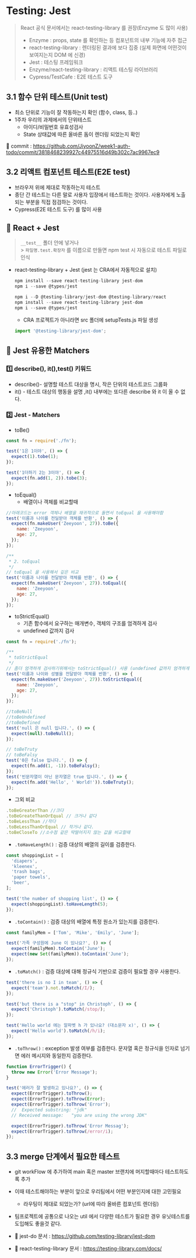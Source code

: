 # Testing: Jest

> React 공식 문서에서는 react-testing-library 를 권장(Enzyme 도 많이 사용)
>
> - Enzyme : props, state 를 확인하는 등 컴포넌트의 내부 기능에 자주 접근
> - react-testing-library : 렌더링된 결과에 보다 집중 (실제 화면에 어떤것이 보여지는지 DOM 에 신경)
> - Jest : 테스팅 프레임워크
> - Enzyme/react-testing-library : 리액트 테스팅 라이브러리
> - Cypress/TestCafe : E2E 테스트 도구

## 3.1 함수 단위 테스트(Unit test)

- 최소 단위로 기능이 잘 작동하는지 확인 (함수, class, 등..)
- 1주차 우리의 과제에서의 단위테스트
  - 아이디/비밀번호 유효성검사
  - State 상태값에 따른 올바른 돔이 렌더링 되었는지 확인

🏁 commit : https://github.com/JiyoonZ/week1-auth-todo/commit/3818468239927c44975516d49b302c7ac9967ec9

## 3.2 리액트 컴포넌트 테스트(E2E test)

- 브라우저 위에 제대로 작동하는지 테스트
- 종단 간 테스트는 다른 말로 사용자 입장에서 테스트하는 것이다. 사용자에게 노출되는 부분을 직접 점검하는 것이다.
- Cypress(E2E 테스트 도구) 를 많이 사용

## 🌱 React + Jest

> `__test__` 폴더 안에 넣거나 <br/> > `파일명.test.확장자` 를 이름으로 만들면 npm test 시 자동으로 테스트 파일로 인식

- react-testing-library + Jest (jest 는 CRA에서 자동적으로 설치)

  ```jsx
  npm install --save react-testing-library jest-dom
  npm i --save @types/jest
  ```

  ```jsx
  npm i --D @testing-library/jest-dom @testing-library/react
  npm install --save react-testing-library jest-dom
  npm i --save @types/jest
  ```

  - CRA 프로젝트가 아니라면 src 폴더에 setupTests.js 파일 생성

  ```jsx
  import '@testing-library/jest-dom';
  ```

## 🔑 Jest 유용한 Matchers

### 1️⃣ describe(), it(),test() 키워드

- describe()- 설명할 테스트 대상을 명시, 작은 단위의 테스트코드 그룹화
- it() - 테스트 대상의 행동을 설명 ,it() 내부에는 또다른 describe 와 it 이 올 수 없다.

### 2️⃣ Jest - Matchers

- toBe()

```jsx
const fn = require('./fn');

test('1은 1이야', () => {
  expect(1).tobe(1);
});

test('1더하기 2는 3이야', () => {
  expect(fn.add(1, 2)).tobe(3);
});
```

- toEqual()
  - 배열이나 객체를 비교할때

```jsx
//아래코드는 error 객체나 배열을 재귀적으로 돌면서 toEqual 을 사용해야함
test('이름과 나이를 전딜받아 객체를 반환', () => {
  expect(fn.makeUser('Zeeyoon', 27)).toBe({
    name: 'Zeeyoon',
    age: 27,
  });
});

/**
 * 2. toEqual
 */
// toEqual 을 사용해서 깊은 비교
test('이름과 나이를 전달받아 객체를 반환', () => {
  expect(fn.makeUser('Zeeyoon', 27)).toEqual({
    name: 'Zeeyoon',
    age: 27,
  });
});
```

- toStrictEqual()
  - 기존 함수에서 요구하는 매개변수, 객체의 구조를 엄격하게 검사
  - undefined 값까지 검사

```jsx
const fn = require('./fn');

/**
 * toStrictEqual
 */
// 좀더 엄격하게 검사하기위해서는 toStrictEqual() 사용 (undefined 값까지 엄격하게 검사)
test('이름과 나이와 성별을 전달받아 객체를 반환', () => {
  expect(fn.makeUser('Zeeyoon', 27)).toStrictEqual({
    name: 'Zeeyoon',
    age: 27,
  });
});
```

```jsx
//toBeNull
//toBeUndefined
//toBeDefined
test('null 은 null 입니다.', () => {
  expect(null).toBeNull();
});

// toBeTruty
// toBeFalsy
test('0은 false 입니다.', () => {
  expect(fn.add(1, -1)).toBeFalsy();
});
test('빈문자열이 아닌 문자열은 true 입니다.', () => {
  expect(fn.add('Hello', ' World!')).toBeTruty();
});
```

- 그외 비교

```jsx
.toBeGreaterThan //크다
.toBeGreateThanOrEqual // 크거나 같다
.toBeLessThan //작다
.toBeLessThanOrEqual // 작거나 같다.
.toBeCloseTo //소수점 같은 딱떨어지지 않는 값을 비교할때
```

- `.toHaveLength()` : 검증 대상의 배열의 길이를 검증한다.

```jsx
const shoppingList = [
  'diapers',
  'kleenex',
  'trash bags',
  'paper towels',
  'beer',
];

test('the number of shopping list', () => {
  expect(shoppingList).toHaveLength(5);
});
```

- `.toContain()` : 검증 대상의 배열에 특정 원소가 있는지를 검증한다.

```jsx
const familyMem = ['Tom', 'Mike', 'Emily', 'June'];

test('가족 구성원에 June 이 있나요?', () => {
  expect(familyMem).toContain('June');
  expect(new Set(familyMem)).toContain('June');
});
```

- `.toMatch()` : 검증 대상에 대해 정규식 기반으로 검증이 필요할 경우 사용한다.

```jsx
test('there is no I in team', () => {
  expect('team').not.toMatch(/I/);
});

test('but there is a "stop" in Christoph', () => {
  expect('Christoph').toMatch(/stop/);
});

test('Hello world 에는 알파벳 h 가 있나요? (대소문자 x)', () => {
  expect('Hello world').toMatch(/h/i);
});
```

- `.toThrow()` : exception 발생 여부를 검증한다. 문자열 혹은 정규식을 인자로 넘기면 에러 메시지와 동일한지 검증한다.

```jsx
function ErrorTrigger() {
  throw new Error('Error Message');
}

test('에러가 잘 발생하고 있나요?', () => {
  expect(ErrorTrigger).toThrow();
  expect(ErrorTrigger).toThrow(Error);
  expect(ErrorTrigger).toThrow('Error');
  //  Expected substring: "jdk"
  // Received message:   "you are using the wrong JDK"

  expect(ErrorTrigger).toThrow('Error Messag');
  expect(ErrorTrigger).toThrow(/error/i);
});
```

## 3.3 merge 단계에서 필요한 테스트

- git workFlow 에 추가하여 main 혹은 master 브랜치에 머지할때마다 테스트하도록 추가
- 이때 테스트해야하는 부분이 앞으로 우리팀에서 어떤 부분인지에 대한 고민필요

  - 라우팅이 제대로 되었는가? (url에 따라 올바른 컴포넌트 렌더링)

- 팀프로젝트에 공통으로 나오는 util 에서 다양한 테스트가 필요한 경우 유닛테스트를 도입해도 좋을것 같다.

- 🏁 jest-do 문서 : https://github.com/testing-library/jest-dom
- 🏁 react-testing-library 문서 : https://testing-library.com/docs/
